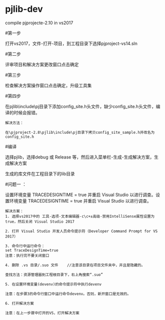 # pjlib-dev
compile pjprojecte-2.10 in vs2017

#第一步

打开vs2017，文件-打开-项目，到工程目录下选择pjproject-vs14.sln

#第二步

评审项目和解决方案更改窗口点击确定

#第三步

检查解决方案操作窗口点击确定，升级工具集

#第四步

在pjlib\include\pj目录下添加config_site.h头文件，缺少config_site.h头文件，编译的时候会报错。

    解决方法：

    在\pjproject-2.8\pjlib\include\pj目录下拷贝config_site_sample.h并改名为config_site.h



#编译

选择pjlib，选择debug 或 Release 等，然后进入菜单栏-生成-生成解决方案，生成解决方案

生成的库文件在工程目录下的lib目录


#问题一 ：

设置环境变量 TRACEDESIGNTIME = true 并重启 Visual Studio 以进行调查。设置环境变量 TRACEDESIGNTIME = true 并重启 Visual Studio 以进行调查。


    解决方案：
    1. 选择vs2017中的 工具-选项-文本编辑器-c\c+±高级-禁用IntelliSense属性设置为true，然后关闭 Visual Studio 2017

    2. 打开 Visual Studio 开发人员命令提示符（Developer Command Prompt for VS 2017）

    3. 命令行中运行命令：
    set TraceDesignTime=true
    注意：执行完不要关闭窗口

    4. 删除 .vs 目录/.suo 文件	//注意该目录在项目文件夹中，并且是隐藏的。

    查找方法：资源管理器到工程根目录下，右上角搜索“.suo”

    5. 在设置环境变量(devenv)的命令提示符中执行devenv

    注意：在步骤3的命令行窗口中运行命令devenv。否则，新开窗口是无效的。

    6. 打开解决方案	

    注意：在上一步骤中打开的VS，打开解决方案
    
    
    


